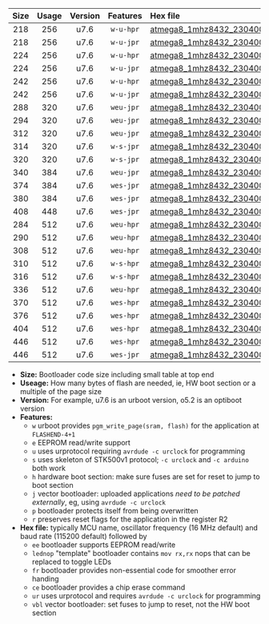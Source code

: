 |Size|Usage|Version|Features|Hex file|
|:-:|:-:|:-:|:-:|:--|
|218|256|u7.6|`w-u-hpr`|[atmega8_1mhz8432_230400bps_ur.hex](https://raw.githubusercontent.com/stefanrueger/urboot/main/atmega8_1mhz8432_230400bps_ur.hex)|
|218|256|u7.6|`w-u-jpr`|[atmega8_1mhz8432_230400bps_ur_vbl.hex](https://raw.githubusercontent.com/stefanrueger/urboot/main/atmega8_1mhz8432_230400bps_ur_vbl.hex)|
|224|256|u7.6|`w-u-hpr`|[atmega8_1mhz8432_230400bps_lednop_ur.hex](https://raw.githubusercontent.com/stefanrueger/urboot/main/atmega8_1mhz8432_230400bps_lednop_ur.hex)|
|224|256|u7.6|`w-u-jpr`|[atmega8_1mhz8432_230400bps_lednop_ur_vbl.hex](https://raw.githubusercontent.com/stefanrueger/urboot/main/atmega8_1mhz8432_230400bps_lednop_ur_vbl.hex)|
|242|256|u7.6|`w-u-hpr`|[atmega8_1mhz8432_230400bps_lednop_fr_ur.hex](https://raw.githubusercontent.com/stefanrueger/urboot/main/atmega8_1mhz8432_230400bps_lednop_fr_ur.hex)|
|242|256|u7.6|`w-u-jpr`|[atmega8_1mhz8432_230400bps_lednop_fr_ur_vbl.hex](https://raw.githubusercontent.com/stefanrueger/urboot/main/atmega8_1mhz8432_230400bps_lednop_fr_ur_vbl.hex)|
|288|320|u7.6|`weu-jpr`|[atmega8_1mhz8432_230400bps_ee_ur_vbl.hex](https://raw.githubusercontent.com/stefanrueger/urboot/main/atmega8_1mhz8432_230400bps_ee_ur_vbl.hex)|
|294|320|u7.6|`weu-jpr`|[atmega8_1mhz8432_230400bps_ee_lednop_ur_vbl.hex](https://raw.githubusercontent.com/stefanrueger/urboot/main/atmega8_1mhz8432_230400bps_ee_lednop_ur_vbl.hex)|
|312|320|u7.6|`weu-jpr`|[atmega8_1mhz8432_230400bps_ee_lednop_fr_ur_vbl.hex](https://raw.githubusercontent.com/stefanrueger/urboot/main/atmega8_1mhz8432_230400bps_ee_lednop_fr_ur_vbl.hex)|
|314|320|u7.6|`w-s-jpr`|[atmega8_1mhz8432_230400bps_vbl.hex](https://raw.githubusercontent.com/stefanrueger/urboot/main/atmega8_1mhz8432_230400bps_vbl.hex)|
|320|320|u7.6|`w-s-jpr`|[atmega8_1mhz8432_230400bps_lednop_vbl.hex](https://raw.githubusercontent.com/stefanrueger/urboot/main/atmega8_1mhz8432_230400bps_lednop_vbl.hex)|
|340|384|u7.6|`weu-jpr`|[atmega8_1mhz8432_230400bps_ee_lednop_fr_ce_ur_vbl.hex](https://raw.githubusercontent.com/stefanrueger/urboot/main/atmega8_1mhz8432_230400bps_ee_lednop_fr_ce_ur_vbl.hex)|
|374|384|u7.6|`wes-jpr`|[atmega8_1mhz8432_230400bps_ee_vbl.hex](https://raw.githubusercontent.com/stefanrueger/urboot/main/atmega8_1mhz8432_230400bps_ee_vbl.hex)|
|380|384|u7.6|`wes-jpr`|[atmega8_1mhz8432_230400bps_ee_lednop_vbl.hex](https://raw.githubusercontent.com/stefanrueger/urboot/main/atmega8_1mhz8432_230400bps_ee_lednop_vbl.hex)|
|408|448|u7.6|`wes-jpr`|[atmega8_1mhz8432_230400bps_ee_lednop_fr_vbl.hex](https://raw.githubusercontent.com/stefanrueger/urboot/main/atmega8_1mhz8432_230400bps_ee_lednop_fr_vbl.hex)|
|284|512|u7.6|`weu-hpr`|[atmega8_1mhz8432_230400bps_ee_ur.hex](https://raw.githubusercontent.com/stefanrueger/urboot/main/atmega8_1mhz8432_230400bps_ee_ur.hex)|
|290|512|u7.6|`weu-hpr`|[atmega8_1mhz8432_230400bps_ee_lednop_ur.hex](https://raw.githubusercontent.com/stefanrueger/urboot/main/atmega8_1mhz8432_230400bps_ee_lednop_ur.hex)|
|308|512|u7.6|`weu-hpr`|[atmega8_1mhz8432_230400bps_ee_lednop_fr_ur.hex](https://raw.githubusercontent.com/stefanrueger/urboot/main/atmega8_1mhz8432_230400bps_ee_lednop_fr_ur.hex)|
|310|512|u7.6|`w-s-hpr`|[atmega8_1mhz8432_230400bps.hex](https://raw.githubusercontent.com/stefanrueger/urboot/main/atmega8_1mhz8432_230400bps.hex)|
|316|512|u7.6|`w-s-hpr`|[atmega8_1mhz8432_230400bps_lednop.hex](https://raw.githubusercontent.com/stefanrueger/urboot/main/atmega8_1mhz8432_230400bps_lednop.hex)|
|336|512|u7.6|`weu-hpr`|[atmega8_1mhz8432_230400bps_ee_lednop_fr_ce_ur.hex](https://raw.githubusercontent.com/stefanrueger/urboot/main/atmega8_1mhz8432_230400bps_ee_lednop_fr_ce_ur.hex)|
|370|512|u7.6|`wes-hpr`|[atmega8_1mhz8432_230400bps_ee.hex](https://raw.githubusercontent.com/stefanrueger/urboot/main/atmega8_1mhz8432_230400bps_ee.hex)|
|376|512|u7.6|`wes-hpr`|[atmega8_1mhz8432_230400bps_ee_lednop.hex](https://raw.githubusercontent.com/stefanrueger/urboot/main/atmega8_1mhz8432_230400bps_ee_lednop.hex)|
|404|512|u7.6|`wes-hpr`|[atmega8_1mhz8432_230400bps_ee_lednop_fr.hex](https://raw.githubusercontent.com/stefanrueger/urboot/main/atmega8_1mhz8432_230400bps_ee_lednop_fr.hex)|
|446|512|u7.6|`wes-hpr`|[atmega8_1mhz8432_230400bps_ee_lednop_fr_ce.hex](https://raw.githubusercontent.com/stefanrueger/urboot/main/atmega8_1mhz8432_230400bps_ee_lednop_fr_ce.hex)|
|446|512|u7.6|`wes-jpr`|[atmega8_1mhz8432_230400bps_ee_lednop_fr_ce_vbl.hex](https://raw.githubusercontent.com/stefanrueger/urboot/main/atmega8_1mhz8432_230400bps_ee_lednop_fr_ce_vbl.hex)|

- **Size:** Bootloader code size including small table at top end
- **Useage:** How many bytes of flash are needed, ie, HW boot section or a multiple of the page size
- **Version:** For example, u7.6 is an urboot version, o5.2 is an optiboot version
- **Features:**
  + `w` urboot provides `pgm_write_page(sram, flash)` for the application at `FLASHEND-4+1`
  + `e` EEPROM read/write support
  + `u` uses urprotocol requiring `avrdude -c urclock` for programming
  + `s` uses skeleton of STK500v1 protocol; `-c urclock` and `-c arduino` both work
  + `h` hardware boot section: make sure fuses are set for reset to jump to boot section
  + `j` vector bootloader: uploaded applications *need to be patched externally*, eg, using `avrdude -c urclock`
  + `p` bootloader protects itself from being overwritten
  + `r` preserves reset flags for the application in the register R2
- **Hex file:** typically MCU name, oscillator frequency (16 MHz default) and baud rate (115200 default) followed by
  + `ee` bootloader supports EEPROM read/write
  + `lednop` "template" bootloader contains `mov rx,rx` nops that can be replaced to toggle LEDs
  + `fr` bootloader provides non-essential code for smoother error handing
  + `ce` bootloader provides a chip erase command
  + `ur` uses urprotocol and requires `avrdude -c urclock` for programming
  + `vbl` vector bootloader: set fuses to jump to reset, not the HW boot section
